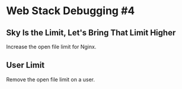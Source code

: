 # Web Stack Debugging #4

## Sky Is the Limit, Let's Bring That Limit Higher
Increase the open file limit for Nginx.

## User Limit
Remove the open file limit on a user.
